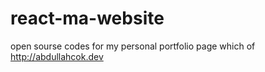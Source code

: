 # react-ma-website
open sourse codes for my personal portfolio page which of http://abdullahcok.dev
